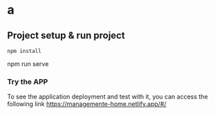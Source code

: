 # a

## Project setup & run project
```
npm install
```
npm run serve



### Try the APP
To see the application deployment and test with it, you can access the following link https://managemente-home.netlify.app/#/
